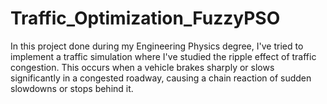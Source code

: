 # Traffic_Optimization_FuzzyPSO
In this project done during my Engineering Physics degree, I've tried to implement a traffic simulation where I've studied the ripple effect of traffic congestion. This occurs when a vehicle brakes sharply or slows significantly in a congested roadway, causing a chain reaction of sudden slowdowns or stops behind it.
